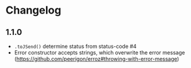 # Changelog 

## 1.1.0 

- `.toJSend()` determine status from status-code #4
- Error constructor accepts strings, which overwrite the error message (https://github.com/peerigon/erroz#throwing-with-error-message)